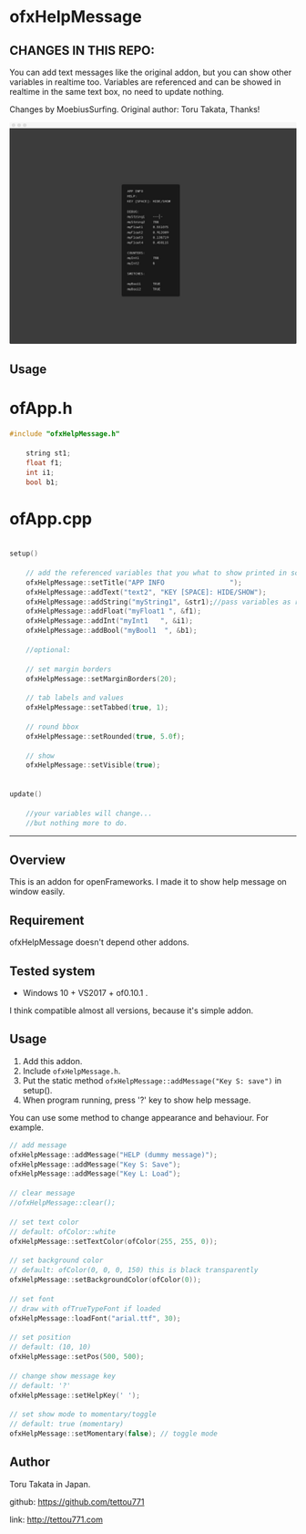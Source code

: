 # ofxHelpMessage

## CHANGES IN THIS REPO:

You can add text messages like the original addon, but you can show other variables in realtime too.
Variables are referenced and can be showed in realtime in the same text box, no need to update nothing.

Changes by MoebiusSurfing. 
Original author: Toru Takata, Thanks!

![Alt text](/screenshot.jpg?raw=true "MoebiusSurfing")

## Usage

# ofApp.h
```cpp
#include "ofxHelpMessage.h"

    string st1;
    float f1;
    int i1;
    bool b1;
```

# ofApp.cpp
```cpp 

setup()

    // add the referenced variables that you what to show printed in screen box
    ofxHelpMessage::setTitle("APP INFO                ");
    ofxHelpMessage::addText("text2", "KEY [SPACE]: HIDE/SHOW");
    ofxHelpMessage::addString("myString1", &str1);//pass variables as references
    ofxHelpMessage::addFloat("myFloat1 ", &f1);
    ofxHelpMessage::addInt("myInt1   ", &i1);
    ofxHelpMessage::addBool("myBool1  ", &b1);
    
    //optional:

    // set margin borders
    ofxHelpMessage::setMarginBorders(20);

    // tab labels and values
    ofxHelpMessage::setTabbed(true, 1);

    // round bbox
    ofxHelpMessage::setRounded(true, 5.0f);

    // show
    ofxHelpMessage::setVisible(true);


update()

    //your variables will change...
    //but nothing more to do.
```

-------------------------------------------------------------------------------------------------------

## Overview

This is an addon for openFrameworks.
I made it to show help message on window easily.

## Requirement

ofxHelpMessage doesn't depend other addons.

## Tested system

- Windows 10 + VS2017 +  of0.10.1 .

I think compatible almost all versions, because it's simple addon.

## Usage

1. Add this addon.
1. Include `ofxHelpMessage.h`.
1. Put the static method `ofxHelpMessage::addMessage("Key S: save")`  in setup().
1. When program running, press '?' key to show help message.



You can use some method to change appearance and behaviour.
For example.

```cpp
// add message
ofxHelpMessage::addMessage("HELP (dummy message)");
ofxHelpMessage::addMessage("Key S: Save");
ofxHelpMessage::addMessage("Key L: Load");

// clear message
//ofxHelpMessage::clear();

// set text color
// default: ofColor::white
ofxHelpMessage::setTextColor(ofColor(255, 255, 0));

// set background color
// default: ofColor(0, 0, 0, 150) this is black transparently
ofxHelpMessage::setBackgroundColor(ofColor(0));

// set font
// draw with ofTrueTypeFont if loaded
ofxHelpMessage::loadFont("arial.ttf", 30);

// set position
// default: (10, 10)
ofxHelpMessage::setPos(500, 500);

// change show message key
// default: '?'
ofxHelpMessage::setHelpKey(' ');

// set show mode to momentary/toggle
// default: true (momentary)
ofxHelpMessage::setMomentary(false); // toggle mode

```

## Author

Toru Takata in Japan.

github: https://github.com/tettou771

link: http://tettou771.com
